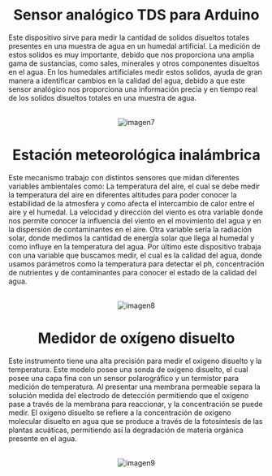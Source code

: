 <h1 align="center">Sensor analógico TDS para Arduino</h1>
Este dispositivo sirve para medir la cantidad de solidos disueltos totales presentes en una muestra de agua en un humedal artificial.
La medición de estos solidos es muy importante, debido que nos proporciona una amplia gama de sustancias, como sales, minerales y otros componentes disueltos en el agua. En los humedales artificiales medir estos solidos, ayuda de gran manera a identificar cambios en la calidad del agua, debido a que este sensor analógico nos proporciona una información precia y en tiempo real de los solidos disueltos totales en una muestra de agua.

<p align="center">
  <br>
  <img src="https://user-images.githubusercontent.com/118635410/248671347-cb1a951b-3f60-4f82-8d37-3f2b9e7f1217.png" alt="imagen7">
</p>

<h1 align="center">Estación meteorológica inalámbrica</h1>
Este mecanismo  trabajo con distintos sensores que midan diferentes variables ambientales como:
La temperatura del aire, el cual se debe medir la temperatura del aire en diferentes altitudes para poder conocer la estabilidad de la atmosfera y como afecta el intercambio de calor entre el aire y el humedal.
La velocidad y dirección del viento es otra variable donde nos permite conocer la influencia del viento en el movimiento del agua y en la dispersión de contaminantes en el aire.
Otra variable seria la radiación solar, donde medimos la cantidad de energía solar que llega al humedal y como influye en la temperatura del agua.
Por último este dispositivo trabaja con una variable que buscamos medir, el cual es la calidad del agua, donde usamos parámetros como la temperatura para detectar el ph, concentración de nutrientes y de contaminantes para conocer el estado de la calidad del agua.

<p align="center">
  <br>
  <img src="https://user-images.githubusercontent.com/118635410/248671675-1b0e1e73-fd43-47e6-a422-4f5e8fc7fe05.png" alt="imagen8">
</p>

<h1 align="center">Medidor de oxígeno disuelto</h1>
Este instrumento tiene una alta precisión para medir el oxigeno disuelto y la temperatura.
Este modelo posee una sonda de oxigeno disuelto, el cual posee una capa fina con un sensor polarográfico y un termistor para medición de temperatura. Al presentar una membrana permeable separa la solución medida del electrodo de detección permitiendo que el oxigeno pase a través de la membrana para reaccionar, y la concentración se puede medir.
El oxigeno disuelto se refiere a la concentración de oxigeno molecular disuelto en agua que se produce a través de la fotosíntesis de las plantas acuáticas, permitiendo así la degradación de materia orgánica presente en el agua.

<p align="center">
  <br>
  <img src="https://user-images.githubusercontent.com/118635410/248672110-aa555056-cfb5-4d9d-9267-eba78bd00967.png" alt="imagen9">
</p>



